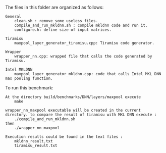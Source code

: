 The files in this folder are organized as follows:

    General
        clean.sh : remove some useless files.
        compile_and_run_mkldnn.sh : compile mkldnn code and run it. 
        configure.h: define size of input matrices.

    Tiramisu
        maxpool_layer_generator_tiramisu.cpp: Tiramisu code generator.

    Wrapper
        wrapper_nn.cpp: wrapped file that calls the code generated by Tiramisu.

    Intel MKLDNN
        maxpool_layer_generator_mkldnn.cpp: code that calls Intel MKL DNN max pooling function. 

To run this benchmark:

    At the directory build/benchmarks/DNN/layers/maxpool execute 
        make 

    wrapper_nn_maxpool executable will be created in the current directory. to compare the result of tiramisu with MKL DNN execute :
        ./compile_and_run_mkldnn.sh
    then 
        ./wrapper_nn_maxpool

    Execution results could be found in the text files : 
        mkldnn_result.txt
        tiramisu_result.txt
